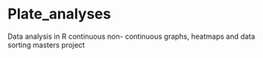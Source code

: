 # Plate_analyses
Data analysis in R 
continuous non- continuous graphs, heatmaps and data sorting
masters project
